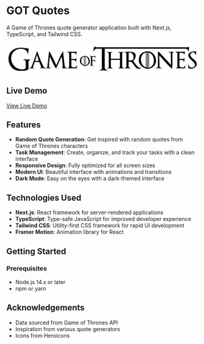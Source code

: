# GOT Quotes

A Game of Thrones quote generator application built with Next.js, TypeScript, and Tailwind CSS.

![GOT Quotes Screenshot](public/game-of-thrones.png)

## Live Demo

[View Live Demo](https://got-quotes-ten.vercel.app/)

## Features

- **Random Quote Generation**: Get inspired with random quotes from Game of Thrones characters
- **Task Management**: Create, organize, and track your tasks with a clean interface
- **Responsive Design**: Fully optimized for all screen sizes
- **Modern UI**: Beautiful interface with animations and transitions
- **Dark Mode**: Easy on the eyes with a dark-themed interface

## Technologies Used

- **Next.js**: React framework for server-rendered applications
- **TypeScript**: Type-safe JavaScript for improved developer experience
- **Tailwind CSS**: Utility-first CSS framework for rapid UI development
- **Framer Motion**: Animation library for React

## Getting Started

### Prerequisites

- Node.js 14.x or later
- npm or yarn

## Acknowledgements

- Data sourced from Game of Thrones API
- Inspiration from various quote generators
- Icons from Heroicons
